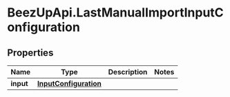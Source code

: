 # BeezUpApi.LastManualImportInputConfiguration

## Properties
Name | Type | Description | Notes
------------ | ------------- | ------------- | -------------
**input** | [**InputConfiguration**](InputConfiguration.md) |  | 


